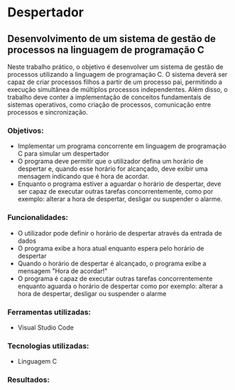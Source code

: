 # Despertador
## Desenvolvimento de um sistema de gestão de processos na linguagem de programação C

Neste trabalho prático, o objetivo é desenvolver um sistema de gestão de processos utilizando a linguagem de programação C. O sistema deverá ser capaz de criar processos filhos a partir de um processo pai, permitindo a execução simultânea de múltiplos processos independentes. Além disso, o trabalho deve conter a implementação de conceitos fundamentais de sistemas operativos, como criação de processos, comunicação entre processos e sincronização.

### Objetivos:
- Implementar um programa concorrente em linguagem de programação C para simular um despertador
- O programa deve permitir que o utilizador defina um horário de despertar e, quando esse horário for alcançado, deve exibir uma mensagem indicando que é hora de acordar.
- Enquanto o programa estiver a aguardar o horário de despertar, deve ser capaz de executar outras tarefas concorrentemente, como por exemplo: alterar a hora de despertar, desligar ou suspender o alarme.

### Funcionalidades:
- O utilizador pode definir o horário de despertar através da entrada de dados
- O programa exibe a hora atual enquanto espera pelo horário de despertar
- Quando o horário de despertar é alcançado, o programa exibe a mensagem "Hora de acordar!"
- O programa é capaz de executar outras tarefas concorrentemente enquanto aguarda o horário de despertar como por exemplo: alterar a hora de despertar, desligar ou suspender o alarme

### Ferramentas utilizadas:
- Visual Studio Code

### Tecnologias utilizadas:
- Linguagem C

### Resultados:
